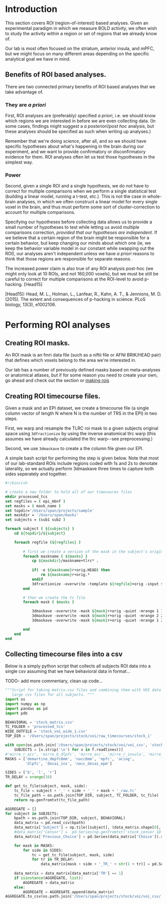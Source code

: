 # Introduction

This section covers ROI (region-of-interest) based analyses. Given an experimental paradigm in which we measure BOLD activity, we often wish to study the activity within a region or set of regions that we already know of. 

Our lab is most often focused on the striatum, anterior insula, and mPFC, but we might focus on many different areas depending on the specific analytical goal we have in mind. 

## Benefits of ROI based analyses. 
There are two connected primary benefits of ROI based analyses that we take advantage of. 

### They are *a priori* 
First, ROI analyses are (preferably) specified *a priori*, i.e. we should know which regions we are interested in before we are even collecting data. (In some cases, findings might suggest a *a posteriori*/*post hoc* analysis, but these analyses should be specified as such when writing up analyses.)

Remember that we're doing _science_, after all, and so we should have specific hypotheses about what's happening in the brain during our experiment, and we want to provide confirmatory or disconfirmatory evidence for them. ROI analyses often let us test those hypotheses in the simplest way.

### Power 
Second, given a single ROI and a single hypothesis, we do not have to correct for multiple comparisons when we perform a single statistical test (building a linear model, running a t-test, etc.). This is not the case in whole-brain analyses, in which we often construct a linear model for every single voxel in the brain, and thus must perform some sort of cluster-correction to account for multiple comparisons.

Specifying our hypotheses before collecting data allows us to provide a small number of hypotheses to test while letting us avoid multiple comparisons correction, _provided that our hypotheses are independent_. If we believe that a certain region of the brain might be responsible for a certain behavior, but keep changing our minds about which one (ie, we keep the behavior variable model in our constant while swapping out the ROI), our analyses aren't independent unless we have *a priori* reasons to think that those regions are responsible for separate reasons.

The increased power claim is also true of any ROI analysis post-hoc (we might only look at 10 ROIs, and not 160,000 voxels), but we must be still be careful to correct for multiple comparisons at the ROI-level to avoid p-hacking. [Head15]

[Head15]: Head, M. L., Holman, L., Lanfear, R., Kahn, A. T., & Jennions, M. D. (2015). The extent and consequences of p-hacking in science. PLoS biology, 13(3), e1002106.

# Performing ROI analyses

## Creating ROI masks. 
An ROI mask is an fmri data file (such as a niftii file or AFNI BRIK/HEAD pair) that defines which voxels belong to the area we're interested in. 

Our lab has a number of previously defined masks based on meta-analyses or anatomical atlases, but if for some reason you need to create your own, go ahead and check out the section or [making rois](making_rois.md)

## Creating ROI timecourse files. 

Given a mask and an EPI dataset, we create a timecourse file (a single column vector of length N where N is the number of TRS in the EPI) in two steps. 

First, we warp and resample the TLRC roi mask to a given subjects original space using `3dfractionize` by using the inverse anatomical tlrc warp (this assumes we have already calculated the tlrc warp--see preprocessing.)

Second, we use `3dmaskave` to create a the column file given our EPI. 

A simple bash script for performing the step is given below. Note that most of our lab-standard ROIs include regions coded with 1s and 2s to denotate laterality, so we actually perform 3dmaskave three times to capture both sides seperately and together. 


```csh
#!/bin/csh

# create a new folder to hold all of our timecoures files
mkdir processed_tcs
set regfiles = ( epi_mbnf )
set masks = ( mask_name )
set topdir='/Users/span/projects/sample'
set maskdir = '/Users/span/masks'
set subjects = (sub1 sub2 )

foreach subject ( ${subjects} )
    cd ${topdir}/${subject}

    foreach regfile (${regfiles} )
        
        # first we create a version of the mask in the subject's original space
        foreach maskname ( ${masks} )
            cp ${maskdir}/maskname+tlrc* .
            
            if( -e ${maskname}r+orig.HEAD) then
                rm ${maskname}r+orig.*
            endif
            3dfractionize -overwrite -template ${regfile}+orig -input ${maskname}+tlrc -preserve -warp anat+tlrc -clip 0.1  -prefix ${maskname}r+orig
        end

        # then we create the tc file
        foreach mask ( $masks )

            3dmaskave -overwrite -mask ${mask}r+orig -quiet -mrange 1 1 ${regfile}+orig > processed_tcs/l${regfile}_${mask}.1D
            3dmaskave -overwrite -mask ${mask}r+orig -quiet -mrange 2 2 ${regfile}+orig > processed_tcs/r${regfile}_${mask}.1D
            3dmaskave -overwrite -mask ${mask}r+orig -quiet -mrange 1 2 ${regfile}+orig > processed_tcs/b${regfile}_${mask}.1D

        end
    end
end
```


## Collecting timecourse files into a csv
Below is a simply python script that collects all subjects ROI data into a single csv assuming that we have behavioral data in format... 

TODO- add more commentary, clean up code...

```python
"""Script for taking matrix.csv files and combining them with VOI data into 
   large csv files for all subjects. """
import os
import numpy as np
import pandas as pd
import pdb

BEHAVIORAL = 'stock_matrix.csv'
TC_FOLDER = 'processed_tcs'
WIDE_OUTFILE = 'stock_voi_wide_1.csv'
TOP_DIR = '/Users/span/projects/stock/voi/raw_timecourses/stock_1'

with open(os.path.join('/Users/span/projects/stock/voi/voi_csv', 'stock_1_subjects.txt')) as f:
    SUBJECTS = [x.strip('\n') for x in f.readlines()]
#'mirre_r_acc', 'mirre_b_dlpfc', 'mirre_acc', 'mirre_r_insula', 'mirre_vlpfc', 
MASKS = ['demartino_dmpfc8mm', 'nacc8mm', 'mpfc', 'acing', 
         'dlpfc', 'desai_ins', 'nacc_desai_mpm']

SIDES = ['b', 'l', 'r']
TR_DELAY = xrange(16)

def get_tc_file(subject, mask, side):
    tc_file = subject + '_' + side + '_' + mask + '_raw.tc'
    tc_file_path = os.path.join(TOP_DIR, subject, TC_FOLDER, tc_file)
    return np.genfromtxt(tc_file_path)

AGGREGATE = []
for subject in SUBJECTS:
    bpath = os.path.join(TOP_DIR, subject, BEHAVIORAL)
    data_matrix = pd.read_csv(bpath)
    data_matrix['Subject'] = np.tile([subject], (data_matrix.shape[0], 1))
    #data_matrix['Censor'] =  pd.Series(np.genfromtxt('stock_censor.1D'))
    data_matrix['Previous_Choice'] = pd.Series(data_matrix['Choice']).shift(1)

    for mask in MASKS:
        for side in SIDES:            
            tc = get_tc_file(subject, mask, side)
            for tr in TR_DELAY:
                data_matrix[mask + side + '_TR_' + str(1 + tr)] = pd.Series(tc).shift(-tr)
                
    data_matrix = data_matrix[data_matrix['TR'] == 1]
    if isinstance(AGGREGATE, list):
        AGGREGATE = data_matrix
    else:
        AGGREGATE = AGGREGATE.append(data_matrix)
AGGREGATE.to_csv(os.path.join('/Users/span/projects/stock/voi/voi_csv/', WIDE_OUTFILE))

```









